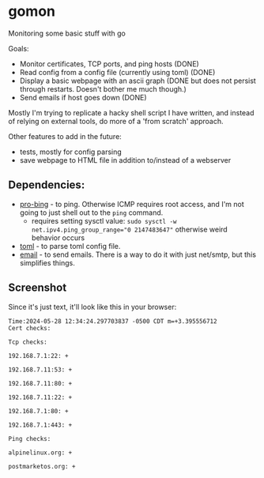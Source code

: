 # gomon

Monitoring some basic stuff with go

Goals:

- Monitor certificates, TCP ports, and ping hosts (DONE)
- Read config from a config file (currently using toml) (DONE)
- Display a basic webpage with an ascii graph (DONE but does not persist through restarts. Doesn't bother me much though.)
- Send emails if host goes down (DONE)

Mostly I'm trying to replicate a hacky shell script I have written, and instead of relying on external tools, do more of a 'from scratch' approach.

Other features to add in the future:

- tests, mostly for config parsing
- save webpage to HTML file in addition to/instead of a webserver

## Dependencies:

- [pro-bing](github.com/prometheus-community/pro-bing) - to ping. Otherwise ICMP requires root access, and I'm not going to just shell out to the `ping` command.
    - requires setting sysctl value: `sudo sysctl -w net.ipv4.ping_group_range="0 2147483647"` otherwise weird behavior occurs
- [toml](github.com/BurntSushi/toml) - to parse toml config file.
- [email](github.com/jordan-wright/email) - to send emails. There is a way to do it with just net/smtp, but this simplifies things.


## Screenshot

Since it's just text, it'll look like this in your browser:

```
Time:2024-05-28 12:34:24.297703837 -0500 CDT m=+3.395556712
Cert checks:

Tcp checks:

192.168.7.1:22: +

192.168.7.11:53: +

192.168.7.11:80: +

192.168.7.11:22: +

192.168.7.1:80: +

192.168.7.1:443: +

Ping checks:

alpinelinux.org: +

postmarketos.org: +
```
